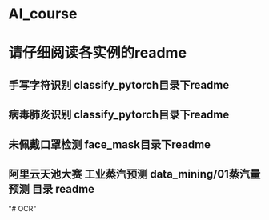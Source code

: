# AI_course

# 请仔细阅读各实例的readme

## 手写字符识别  classify_pytorch目录下readme

## 病毒肺炎识别  classify_pytorch目录下readme

## 未佩戴口罩检测  face_mask目录下readme

## 阿里云天池大赛 工业蒸汽预测 data_mining/01蒸汽量预测 目录 readme
"# OCR" 
